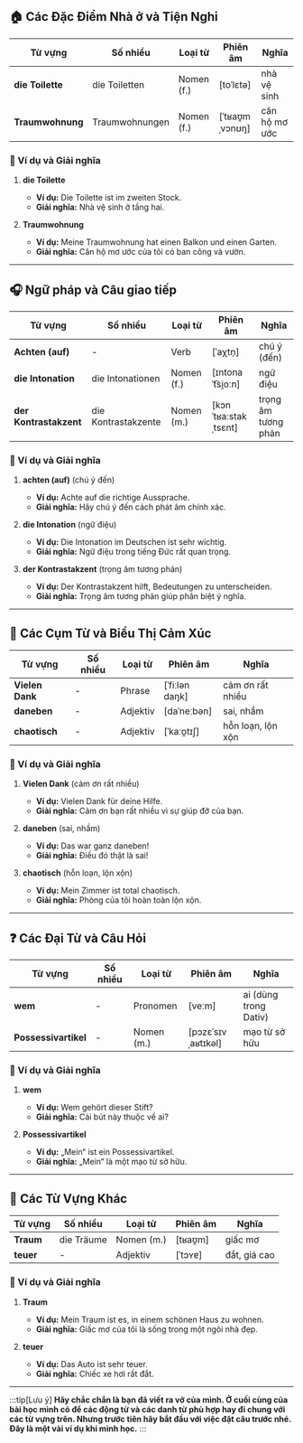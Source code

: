 ## **🏠 Các Đặc Điểm Nhà ở và Tiện Nghi**

|**Từ vựng**|**Số nhiều**|**Loại từ**|**Phiên âm**|**Nghĩa**|
|---|---|---|---|---|
|**die Toilette**|die Toiletten|Nomen (f.)|[toˈlɛtə]|nhà vệ sinh|
|**Traumwohnung**|Traumwohnungen|Nomen (f.)|[ˈtʁaʊ̯mˌvɔnʊŋ]|căn hộ mơ ước|

### **📌 Ví dụ và Giải nghĩa**

1. **die Toilette**
    
    - **Ví dụ:** Die Toilette ist im zweiten Stock.
    - **Giải nghĩa:** Nhà vệ sinh ở tầng hai.
2. **Traumwohnung**
    
    - **Ví dụ:** Meine Traumwohnung hat einen Balkon und einen Garten.
    - **Giải nghĩa:** Căn hộ mơ ước của tôi có ban công và vườn.

---

## **🎧 Ngữ pháp và Câu giao tiếp**

|**Từ vựng**|**Số nhiều**|**Loại từ**|**Phiên âm**|**Nghĩa**|
|---|---|---|---|---|
|**Achten (auf)**|-|Verb|[ˈaχtn̩]|chú ý (đến)|
|**die Intonation**|die Intonationen|Nomen (f.)|[ɪntonaˈt͡si̯oːn]|ngữ điệu|
|**der Kontrastakzent**|die Kontrastakzente|Nomen (m.)|[kɔnˈtʁaːstakˌtsɛnt]|trọng âm tương phản|

### **📌 Ví dụ và Giải nghĩa**

1. **achten (auf)** (chú ý đến)
    
    - **Ví dụ:** Achte auf die richtige Aussprache.
    - **Giải nghĩa:** Hãy chú ý đến cách phát âm chính xác.
2. **die Intonation** (ngữ điệu)
    
    - **Ví dụ:** Die Intonation im Deutschen ist sehr wichtig.
    - **Giải nghĩa:** Ngữ điệu trong tiếng Đức rất quan trọng.
3. **der Kontrastakzent** (trọng âm tương phản)
    
    - **Ví dụ:** Der Kontrastakzent hilft, Bedeutungen zu unterscheiden.
    - **Giải nghĩa:** Trọng âm tương phản giúp phân biệt ý nghĩa.

---

## **💬 Các Cụm Từ và Biểu Thị Cảm Xúc**

|**Từ vựng**|**Số nhiều**|**Loại từ**|**Phiên âm**|**Nghĩa**|
|---|---|---|---|---|
|**Vielen Dank**|-|Phrase|[ˈfiːlən daŋk]|cảm ơn rất nhiều|
|**daneben**|-|Adjektiv|[daˈneːbən]|sai, nhầm|
|**chaotisch**|-|Adjektiv|[ˈkaːo̯tɪʃ]|hỗn loạn, lộn xộn|

### **📌 Ví dụ và Giải nghĩa**

1. **Vielen Dank** (cảm ơn rất nhiều)
    
    - **Ví dụ:** Vielen Dank für deine Hilfe.
    - **Giải nghĩa:** Cảm ơn bạn rất nhiều vì sự giúp đỡ của bạn.
2. **daneben** (sai, nhầm)
    
    - **Ví dụ:** Das war ganz daneben!
    - **Giải nghĩa:** Điều đó thật là sai!
3. **chaotisch** (hỗn loạn, lộn xộn)
    
    - **Ví dụ:** Mein Zimmer ist total chaotisch.
    - **Giải nghĩa:** Phòng của tôi hoàn toàn lộn xộn.
---

## **❓ Các Đại Từ và Câu Hỏi**

|**Từ vựng**|**Số nhiều**|**Loại từ**|**Phiên âm**|**Nghĩa**|
|---|---|---|---|---|
|**wem**|-|Pronomen|[veːm]|ai (dùng trong Dativ)|
|**Possessivartikel**|-|Nomen (m.)|[pɔzɛˈsɪvˌaʁtɪkəl]|mạo từ sở hữu|

### **📌 Ví dụ và Giải nghĩa**

1. **wem**
    
    - **Ví dụ:** Wem gehört dieser Stift?
    - **Giải nghĩa:** Cái bút này thuộc về ai?
2. **Possessivartikel**
    
    - **Ví dụ:** „Mein“ ist ein Possessivartikel.
    - **Giải nghĩa:** „Mein“ là một mạo từ sở hữu.

---

## **🌠 Các Từ Vựng Khác**

|**Từ vựng**|**Số nhiều**|**Loại từ**|**Phiên âm**|**Nghĩa**|
|---|---|---|---|---|
|**Traum**|die Träume|Nomen (m.)|[tʁaʊ̯m]|giấc mơ|
|**teuer**|-|Adjektiv|[ˈtɔʏɐ]|đắt, giá cao|

### **📌 Ví dụ và Giải nghĩa**

1. **Traum**
    
    - **Ví dụ:** Mein Traum ist es, in einem schönen Haus zu wohnen.
    - **Giải nghĩa:** Giấc mơ của tôi là sống trong một ngôi nhà đẹp.
2. **teuer**
    
    - **Ví dụ:** Das Auto ist sehr teuer.
    - **Giải nghĩa:** Chiếc xe hơi rất đắt.


---
:::tip[Lưu ý]
**Hãy chắc chắn là bạn đã viết ra vở của mình. Ở cuối cùng của bài học mình có để các động từ và các danh từ phù hợp hay đi chung với các từ vựng trên. Nhưng trước tiên hãy bắt đầu với việc đặt câu trước nhé. Đây là một vài ví dụ khi mình học.**
:::
